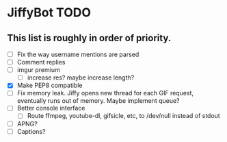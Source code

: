 # JiffyBot TODO
## This list is roughly in order of priority.

- [ ] Fix the way username mentions are parsed
- [ ] Comment replies
- [ ] imgur premium
	- [ ] increase res? maybe increase length?
- [X] Make PEP8 compatible
- [ ] Fix memory leak. Jiffy opens new thread for each GIF request, eventually runs out of memory. Maybe implement queue?
- [ ] Better console interface
	- [ ] Route ffmpeg, youtube-dl, gifsicle, etc, to /dev/null instead of stdout
- [ ] APNG?
- [ ] Captions?